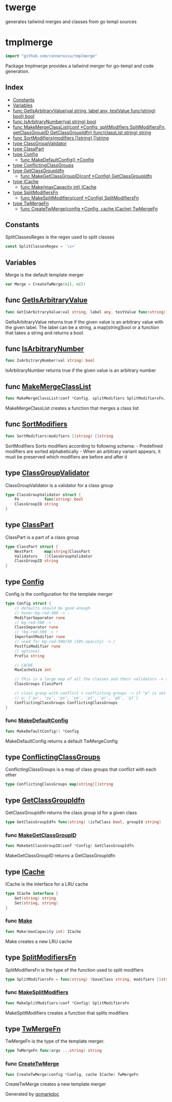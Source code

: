# twerge
generates tailwind merges and classes from go templ sources

<!-- gomarkdoc:embed:start -->

<!-- Code generated by gomarkdoc. DO NOT EDIT -->

# tmplmerge

```go
import "github.com/conneroisu/tmplmerge"
```

Package tmplmerge provides a tailwind merger for go\-templ and code generation.

## Index

- [Constants](<#constants>)
- [Variables](<#variables>)
- [func GetIsArbitraryValue\(val string, label any, testValue func\(string\) bool\) bool](<#GetIsArbitraryValue>)
- [func IsArbitraryNumber\(val string\) bool](<#IsArbitraryNumber>)
- [func MakeMergeClassList\(conf \*Config, splitModifiers SplitModifiersFn, getClassGroupID GetClassGroupIdfn\) func\(classList string\) string](<#MakeMergeClassList>)
- [func SortModifiers\(modifiers \[\]string\) \[\]string](<#SortModifiers>)
- [type ClassGroupValidator](<#ClassGroupValidator>)
- [type ClassPart](<#ClassPart>)
- [type Config](<#Config>)
  - [func MakeDefaultConfig\(\) \*Config](<#MakeDefaultConfig>)
- [type ConflictingClassGroups](<#ConflictingClassGroups>)
- [type GetClassGroupIdfn](<#GetClassGroupIdfn>)
  - [func MakeGetClassGroupID\(conf \*Config\) GetClassGroupIdfn](<#MakeGetClassGroupID>)
- [type ICache](<#ICache>)
  - [func Make\(maxCapacity int\) ICache](<#Make>)
- [type SplitModifiersFn](<#SplitModifiersFn>)
  - [func MakeSplitModifiers\(conf \*Config\) SplitModifiersFn](<#MakeSplitModifiers>)
- [type TwMergeFn](<#TwMergeFn>)
  - [func CreateTwMerge\(config \*Config, cache ICache\) TwMergeFn](<#CreateTwMerge>)


## Constants

<a name="SplitClassesRegex"></a>SplitClassesRegex is the regex used to split classes

```go
const SplitClassesRegex = `\s+`
```

## Variables

<a name="Merge"></a>Merge is the default template merger

```go
var Merge = CreateTwMerge(nil, nil)
```

<a name="GetIsArbitraryValue"></a>
## func [GetIsArbitraryValue](<https://github.com/conneroisu/tmplmerge/blob/main/config.go#L200-L204>)

```go
func GetIsArbitraryValue(val string, label any, testValue func(string) bool) bool
```

GetIsArbitraryValue returns true if the given value is an arbitrary value with the given label. The label can be a string, a map\[string\]bool or a function that takes a string and returns a bool.

<a name="IsArbitraryNumber"></a>
## func [IsArbitraryNumber](<https://github.com/conneroisu/tmplmerge/blob/main/config.go#L122>)

```go
func IsArbitraryNumber(val string) bool
```

IsArbitraryNumber returns true if the given value is an arbitrary number

<a name="MakeMergeClassList"></a>
## func [MakeMergeClassList](<https://github.com/conneroisu/tmplmerge/blob/main/merge.go#L74-L78>)

```go
func MakeMergeClassList(conf *Config, splitModifiers SplitModifiersFn, getClassGroupID GetClassGroupIdfn) func(classList string) string
```

MakeMergeClassList creates a function that merges a class list

<a name="SortModifiers"></a>
## func [SortModifiers](<https://github.com/conneroisu/tmplmerge/blob/main/merge.go#L127>)

```go
func SortModifiers(modifiers []string) []string
```

SortModifiers Sorts modifiers according to following schema: \- Predefined modifiers are sorted alphabetically \- When an arbitrary variant appears, it must be preserved which modifiers are before and after it

<a name="ClassGroupValidator"></a>
## type [ClassGroupValidator](<https://github.com/conneroisu/tmplmerge/blob/main/config.go#L45-L48>)

ClassGroupValidator is a validator for a class group

```go
type ClassGroupValidator struct {
    Fn           func(string) bool
    ClassGroupID string
}
```

<a name="ClassPart"></a>
## type [ClassPart](<https://github.com/conneroisu/tmplmerge/blob/main/config.go#L51-L55>)

ClassPart is a part of a class group

```go
type ClassPart struct {
    NextPart     map[string]ClassPart
    Validators   []ClassGroupValidator
    ClassGroupID string
}
```

<a name="Config"></a>
## type [Config](<https://github.com/conneroisu/tmplmerge/blob/main/config.go#L18-L42>)

Config is the configuration for the template merger

```go
type Config struct {
    // defaults should be good enough
    // hover:bg-red-500 -> :
    ModifierSeparator rune
    // bg-red-500 -> -
    ClassSeparator rune
    // !bg-red-500 -> !
    ImportantModifier rune
    // used for bg-red-500/50 (50% opacity) -> /
    PostfixModifier rune
    // optional
    Prefix string

    // CACHE
    MaxCacheSize int

    // This is a large map of all the classes and their validators -> see default-config.go
    ClassGroups ClassPart

    // class group with conflict + conflicting groups -> if "p" is set all others are removed
    // p: ['px', 'py', 'ps', 'pe', 'pt', 'pr', 'pb', 'pl']
    ConflictingClassGroups ConflictingClassGroups
}
```

<a name="MakeDefaultConfig"></a>
### func [MakeDefaultConfig](<https://github.com/conneroisu/tmplmerge/blob/main/config.go#L229>)

```go
func MakeDefaultConfig() *Config
```

MakeDefaultConfig returns a default TwMergeConfig

<a name="ConflictingClassGroups"></a>
## type [ConflictingClassGroups](<https://github.com/conneroisu/tmplmerge/blob/main/config.go#L58>)

ConflictingClassGroups is a map of class groups that conflict with each other

```go
type ConflictingClassGroups map[string][]string
```

<a name="GetClassGroupIdfn"></a>
## type [GetClassGroupIdfn](<https://github.com/conneroisu/tmplmerge/blob/main/class.go#L9>)

GetClassGroupIdfn returns the class group id for a given class

```go
type GetClassGroupIdfn func(string) (isTwClass bool, groupId string)
```

<a name="MakeGetClassGroupID"></a>
### func [MakeGetClassGroupID](<https://github.com/conneroisu/tmplmerge/blob/main/class.go#L12>)

```go
func MakeGetClassGroupID(conf *Config) GetClassGroupIdfn
```

MakeGetClassGroupID returns a GetClassGroupIdfn

<a name="ICache"></a>
## type [ICache](<https://github.com/conneroisu/tmplmerge/blob/main/lru.go#L23-L26>)

ICache is the interface for a LRU cache

```go
type ICache interface {
    Get(string) string
    Set(string, string)
}
```

<a name="Make"></a>
### func [Make](<https://github.com/conneroisu/tmplmerge/blob/main/lru.go#L8>)

```go
func Make(maxCapacity int) ICache
```

Make creates a new LRU cache

<a name="SplitModifiersFn"></a>
## type [SplitModifiersFn](<https://github.com/conneroisu/tmplmerge/blob/main/merge.go#L21>)

SplitModifiersFn is the type of the function used to split modifiers

```go
type SplitModifiersFn = func(string) (baseClass string, modifiers []string, hasImportant bool, maybePostfixModPosition int)
```

<a name="MakeSplitModifiers"></a>
### func [MakeSplitModifiers](<https://github.com/conneroisu/tmplmerge/blob/main/merge.go#L154>)

```go
func MakeSplitModifiers(conf *Config) SplitModifiersFn
```

MakeSplitModifiers creates a function that splits modifiers

<a name="TwMergeFn"></a>
## type [TwMergeFn](<https://github.com/conneroisu/tmplmerge/blob/main/merge.go#L18>)

TwMergeFn is the type of the template merger.

```go
type TwMergeFn func(args ...string) string
```

<a name="CreateTwMerge"></a>
### func [CreateTwMerge](<https://github.com/conneroisu/tmplmerge/blob/main/merge.go#L24-L27>)

```go
func CreateTwMerge(config *Config, cache ICache) TwMergeFn
```

CreateTwMerge creates a new template merger

Generated by [gomarkdoc](<https://github.com/princjef/gomarkdoc>)


<!-- gomarkdoc:embed:end -->
